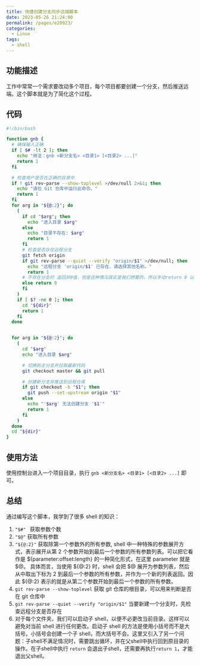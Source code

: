 ```yaml
---
title: 快捷创建分支同步远端脚本
date: 2023-05-26 21:24:00
permalink: /pages/e20923/
categories:
  - Linux
tags:
  - shell
---
```


## 功能描述

工作中常常一个需求要改动多个项目，每个项目都要创建一个分支，然后推送远端。这个脚本就是为了简化这个过程。

## 代码

```bash
#!/bin/bash

function gnb {
  # 确保输入正确
  if [ $# -lt 2 ]; then
    echo "用法：gnb <新分支名> <目录1> [<目录2> ...]"
    return 1
  fi

  # 检查用户是否在正确的目录中
  if ! git rev-parse --show-toplevel >/dev/null 2>&1; then
    echo "请在 Git 仓库中运行此命令。"
    return 1
  fi
  for arg in "${@:2}"; do
    (
      if cd "$arg"; then
        echo "进入目录 $arg"
      else
        echo "目录不存在: $arg"
        return 1
      fi
      # 检查是否存在远程分支
      git fetch origin
      if git rev-parse --quiet --verify "origin/$1" >/dev/null; then
        echo "远程分支 'origin/$1' 已存在，请选择其他名称。"
        return 1
      # 不存在分支时 返回非0值，但是这种情况其实是我们想要的，所以手动return 0 以免后面的判断退出了循环
      else return 0
      fi
    )
    if [ $? -ne 0 ]; then
      cd "${dir}"
      return 1
    fi
  done


  for arg in "${@:2}"; do
    (
      cd "$arg" 
      echo "进入目录 $arg"

      # 切换到主分支并拉取最新代码
      git checkout master && git pull

      # 创建新分支并推送到远程仓库
      if git checkout -b "$1"; then
        git push --set-upstream origin "$1"
      else
        echo "'$arg' 无法创建分支 '$1'"
        return 1
      fi
    )
  done
  cd "${dir}"
}
```

## 使用方法

使用控制台进入一个项目目录，执行 `gnb <新分支名> <目录1> [<目录2> ...]` 即可。

## 总结

通过编写这个脚本，我学到了很多 shell 的知识：

1. `"$#" ` 获取参数个数
2. `"$@"` 获取所有参数
3. `"${@:2}"` 获取除第一个参数外的所有参数, shell 中一种特殊的参数展开方式，表示展开从第 2 个参数开始到最后一个参数的所有参数列表。可以把它看作是 ${parameter:offset:length} 的一种简化形式，在这里 parameter 就是 $@。
具体而言，当使用 ${@:2} 时，shell 会把 $@ 展开为参数列表，然后从中取出下标为 2 到最后一个参数的所有参数，并作为一个新的列表返回。因此 ${@:2} 表示的就是从第二个参数开始到最后一个参数的所有参数。
4. `git rev-parse --show-toplevel` 获取 git 仓库的根目录，可以用来判断是否在 git 仓库中
5. `git rev-parse --quiet --verify "origin/$1"` 当要新建一个分支时，先检查远程分支是否存在
6. 对于每个文件夹，我们可以启动子 shell，以便不必更改当前目录。这样可以避免对当前 shell 进行任何更改。启动子 shell 的方法是使用小括号而不是大括号。小括号会创建一个子 shell，而大括号不会。这里又引入了另一个问题：子shell不满足情况时，需要跳出循环，并在父shell中执行回到原目录的操作。在子shell中执行 `return` 会退出子shell，还需要再执行`return 1`，才能退出父shell。


